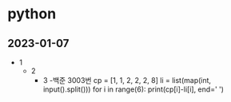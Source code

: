 # python
## 2023-01-07
  - 1
    - 2
      - 3
        -백준 3003번
   cp = [1, 1, 2, 2, 2, 8]
   li = list(map(int, input().split()))
   for i in range(6):
    print(cp[i]-li[i], end=' ')

